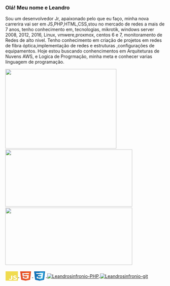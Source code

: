 ### Olá! Meu nome e Leandro 
<p>Sou um desenvolvedor Jr, apaixonado pelo que eu faço, minha nova carrerira vai ser em JS,PHP,HTML,CSS,stou  no mercado  de  redes a mais de 7 anos, tenho conhecimento  em, tecnologias, mikrotik, windows server 2008, 2012, 2016,  Linux, vmwere,proxmox, centos 6 e 7, monitoramento de Redes de alto nivel.
Tenho  conhecimento em  criação de projetos em redes de fibra óptica,implementação de redes e estruturas ,configurações de equipamentos.
Hoje estou buscando conhencimentos em Arquiteturas de Nuvens AWS, e Logica de Progrmação, minha meta e conhecer varias linguagem de programação.
</p>
<div>
  <img width="350" height="250" src="https://phoneky.co.uk/thumbs/screensavers/down/fantasy/future_sz9qalmc.gif" />
  
</div>

<div>
  <a href="https://github.com/Leandrosinfronio"/>
  <img height="180em"width="400" src="https://github-readme-stats.vercel.app/api?username=Leandrosinfronio&show_icons=true&theme=aura&include_all_commits=true&count_private=true"/>
  <img height="180em" width="400" src="https://github-readme-stats.vercel.app/api/top-langs/?username=Leandrosinfronio&layout=compact&langs_count=7&theme=aura"/>
</div>

<div style="display: inline_block"><br>
  <img align="center" alt="Leandrosinfronio-Js" height="30" width="40" src="https://raw.githubusercontent.com/devicons/devicon/master/icons/javascript/javascript-plain.svg">
 <img align="center" alt="Leandrosinfronio-HTML" height="30" width="40" src="https://raw.githubusercontent.com/devicons/devicon/master/icons/html5/html5-original.svg">
 <img align="center" alt="Leandrosinfronio-CSS" height="30" width="40" src="https://raw.githubusercontent.com/devicons/devicon/master/icons/css3/css3-original.svg">
 <img align="center" alt="Leandrosinfronio-PHP" heigth="30" width="40" src="https://cdn.jsdelivr.net/gh/devicons/devicon/icons/php/php-original.svg" />

 <img align= "center" alt="Leandrosinfronio-git" height="30" width="40" src="https://cdn.jsdelivr.net/gh/devicons/devicon/icons/github/github-original.svg" />
 
